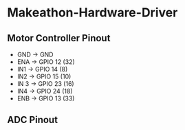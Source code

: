 # Makeathon-Hardware-Driver

## Motor Controller Pinout
- GND -> GND
- ENA -> GPIO 12 (32)
- IN1 -> GPIO 14 (8)
- IN2 -> GPIO 15 (10)
- IN 3 -> GPIO 23 (16)
- IN4 -> GPIO 24 (18)
- ENB -> GPIO 13 (33)

## ADC Pinout
